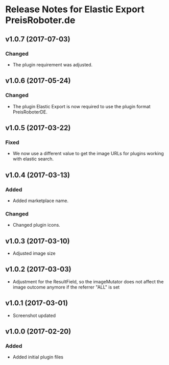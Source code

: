 # Release Notes for Elastic Export PreisRoboter.de

## v1.0.7 (2017-07-03)

### Changed
- The plugin requirement was adjusted.

## v1.0.6 (2017-05-24)

### Changed
- The plugin Elastic Export is now required to use the plugin format PreisRoboterDE.

## v1.0.5 (2017-03-22)

### Fixed
- We now use a different value to get the image URLs for plugins working with elastic search.

## v1.0.4 (2017-03-13)

### Added
- Added marketplace name.

### Changed
- Changed plugin icons.

## v1.0.3 (2017-03-10)
- Adjusted image size

## v1.0.2 (2017-03-03)
- Adjustment for the ResultField, so the imageMutator does not affect the image outcome anymore if the referrer "ALL" is set

## v1.0.1 (2017-03-01)
- Screenshot updated

## v1.0.0 (2017-02-20)
 
### Added
- Added initial plugin files